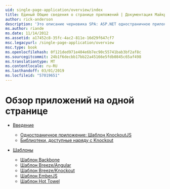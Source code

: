 ```yaml
---
uid: single-page-application/overview/index
title: Единый Общие сведения о странице приложений | Документация Майкрософт
author: rick-anderson
description: 'Это описание черновика SPA: ASP.NET одностраничное приложение (SPA) — это новая функция в предварительной версии бета-версии MVC 4. Он обеспечивает лучшую end-to-end e...'
ms.author: riande
ms.date: 11/14/2012
ms.assetid: a17452c8-35fc-4ac2-811e-16d29f647cf7
msc.legacyurl: /single-page-application/overview
msc.type: book
ms.openlocfilehash: 0f121ded971e404e6b7ec90c55741bab3bf2af8c
ms.sourcegitcommit: 24b1f6decbb17bb22a45166e5fdb0845c65af498
ms.translationtype: MT
ms.contentlocale: ru-RU
ms.lasthandoff: 03/01/2019
ms.locfileid: "57019651"
---
```

<a name="single-page-application-overview"></a>Обзор приложений на одной странице
====================
- [Введение](introduction/index.md)

    - [Одностраничное приложение: Шаблон KnockoutJS](introduction/knockoutjs-template.md)
    - [Библиотеки, доступные наряду с Knockout](introduction/other-libraries.md)
- [Шаблоны](templates/index.md)

    - [Шаблон Backbone](templates/backbonejs-template.md)
    - [Шаблон Breeze/Angular](templates/breezeangular-template.md)
    - [Шаблон Breeze/Knockout](templates/breezeknockout-template.md)
    - [Шаблон EmberJS](templates/emberjs-template.md)
    - [Шаблон Hot Towel](templates/hottowel-template.md)
